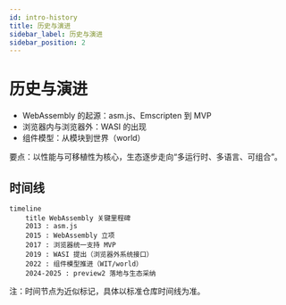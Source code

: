 ```yaml
---
id: intro-history
title: 历史与演进
sidebar_label: 历史与演进
sidebar_position: 2
---
```


# 历史与演进

- WebAssembly 的起源：asm.js、Emscripten 到 MVP
- 浏览器内与浏览器外：WASI 的出现
- 组件模型：从模块到世界（world）

要点：以性能与可移植性为核心，生态逐步走向“多运行时、多语言、可组合”。

## 时间线

```mermaid
timeline
	title WebAssembly 关键里程碑
	2013 : asm.js
	2015 : WebAssembly 立项
	2017 : 浏览器统一支持 MVP
	2019 : WASI 提出（浏览器外系统接口）
	2022 : 组件模型推进（WIT/world）
	2024-2025 : preview2 落地与生态采纳
```

注：时间节点为近似标记，具体以标准仓库时间线为准。
